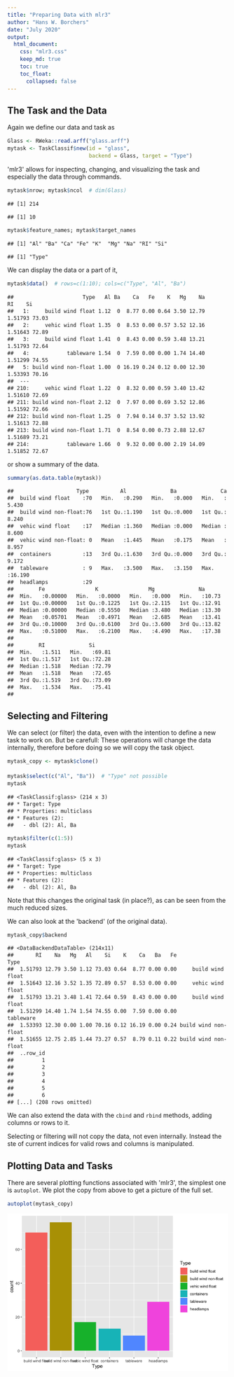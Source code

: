 ```yaml
---
title: "Preparing Data with mlr3"
author: "Hans W. Borchers"
date: "July 2020"
output:
  html_document:
    css: "mlr3.css"
    keep_md: true
    toc: true
    toc_float:
      collapsed: false
---
```







## The Task and the Data

Again we define our data and task as 

```r
Glass <- RWeka::read.arff("glass.arff")
mytask <- TaskClassif$new(id = "glass",
                          backend = Glass, target = "Type")
```

'mlr3' allows for inspecting, changing, and visualizing the task and especially the data through commands.

```r
mytask$nrow; mytask$ncol  # dim(Glass)
```

```
## [1] 214
```

```
## [1] 10
```

```r
mytask$feature_names; mytask$target_names
```

```
## [1] "Al" "Ba" "Ca" "Fe" "K"  "Mg" "Na" "RI" "Si"
```

```
## [1] "Type"
```

We can display the data or a part of it,

```r
mytask$data()  # rows=c(1:10); cols=c("Type", "Al", "Ba")
```

```
##                      Type   Al Ba    Ca   Fe    K   Mg    Na      RI    Si
##   1:     build wind float 1.12  0  8.77 0.00 0.64 3.50 12.79 1.51793 73.03
##   2:     vehic wind float 1.35  0  8.53 0.00 0.57 3.52 12.16 1.51643 72.89
##   3:     build wind float 1.41  0  8.43 0.00 0.59 3.48 13.21 1.51793 72.64
##   4:            tableware 1.54  0  7.59 0.00 0.00 1.74 14.40 1.51299 74.55
##   5: build wind non-float 1.00  0 16.19 0.24 0.12 0.00 12.30 1.53393 70.16
##  ---                                                                      
## 210:     vehic wind float 1.22  0  8.32 0.00 0.59 3.40 13.42 1.51610 72.69
## 211: build wind non-float 2.12  0  7.97 0.00 0.69 3.52 12.86 1.51592 72.66
## 212: build wind non-float 1.25  0  7.94 0.14 0.37 3.52 13.92 1.51613 72.88
## 213: build wind non-float 1.71  0  8.54 0.00 0.73 2.88 12.67 1.51689 73.21
## 214:            tableware 1.66  0  9.32 0.00 0.00 2.19 14.09 1.51852 72.67
```

or show a summary of the data.

```r
summary(as.data.table(mytask))
```

```
##                    Type          Al              Ba              Ca        
##  build wind float    :70   Min.   :0.290   Min.   :0.000   Min.   : 5.430  
##  build wind non-float:76   1st Qu.:1.190   1st Qu.:0.000   1st Qu.: 8.240  
##  vehic wind float    :17   Median :1.360   Median :0.000   Median : 8.600  
##  vehic wind non-float: 0   Mean   :1.445   Mean   :0.175   Mean   : 8.957  
##  containers          :13   3rd Qu.:1.630   3rd Qu.:0.000   3rd Qu.: 9.172  
##  tableware           : 9   Max.   :3.500   Max.   :3.150   Max.   :16.190  
##  headlamps           :29                                                   
##        Fe                K                Mg              Na       
##  Min.   :0.00000   Min.   :0.0000   Min.   :0.000   Min.   :10.73  
##  1st Qu.:0.00000   1st Qu.:0.1225   1st Qu.:2.115   1st Qu.:12.91  
##  Median :0.00000   Median :0.5550   Median :3.480   Median :13.30  
##  Mean   :0.05701   Mean   :0.4971   Mean   :2.685   Mean   :13.41  
##  3rd Qu.:0.10000   3rd Qu.:0.6100   3rd Qu.:3.600   3rd Qu.:13.82  
##  Max.   :0.51000   Max.   :6.2100   Max.   :4.490   Max.   :17.38  
##                                                                    
##        RI              Si       
##  Min.   :1.511   Min.   :69.81  
##  1st Qu.:1.517   1st Qu.:72.28  
##  Median :1.518   Median :72.79  
##  Mean   :1.518   Mean   :72.65  
##  3rd Qu.:1.519   3rd Qu.:73.09  
##  Max.   :1.534   Max.   :75.41  
## 
```


## Selecting and Filtering

We can select (or filter) the data, even with the intention to define a new task to work on. But be carefull: These operations will change the data internally, therefore before doing so we will copy the task object.

```r
mytask_copy <- mytask$clone()

mytask$select(c("Al", "Ba"))  # "Type" not possible
mytask
```

```
## <TaskClassif:glass> (214 x 3)
## * Target: Type
## * Properties: multiclass
## * Features (2):
##   - dbl (2): Al, Ba
```

```r
mytask$filter(c(1:5))
mytask
```

```
## <TaskClassif:glass> (5 x 3)
## * Target: Type
## * Properties: multiclass
## * Features (2):
##   - dbl (2): Al, Ba
```

Note that this changes the original task (in place?), as can be seen from the much reduced sizes.

We can also look at the 'backend' (of the original data).

```r
mytask_copy$backend
```

```
## <DataBackendDataTable> (214x11)
##       RI    Na   Mg   Al    Si    K    Ca   Ba   Fe                 Type
##  1.51793 12.79 3.50 1.12 73.03 0.64  8.77 0.00 0.00     build wind float
##  1.51643 12.16 3.52 1.35 72.89 0.57  8.53 0.00 0.00     vehic wind float
##  1.51793 13.21 3.48 1.41 72.64 0.59  8.43 0.00 0.00     build wind float
##  1.51299 14.40 1.74 1.54 74.55 0.00  7.59 0.00 0.00            tableware
##  1.53393 12.30 0.00 1.00 70.16 0.12 16.19 0.00 0.24 build wind non-float
##  1.51655 12.75 2.85 1.44 73.27 0.57  8.79 0.11 0.22 build wind non-float
##  ..row_id
##         1
##         2
##         3
##         4
##         5
##         6
## [...] (208 rows omitted)
```

We can also extend the data with the `cbind` and `rbind` methods, adding columns or rows to it.

Selecting or filtering will not copy the data, not even internally. Instead the ste of current indices for valid rows and columns is manipulated.


## Plotting Data and Tasks

There are several plotting functions associated with 'mlr3', the simplest one is `autoplot`. We plot the copy from above to get a picture of the full set.

```r
autoplot(mytask_copy)
```

![](4_Preparing_files/figure-html/unnamed-chunk-8-1.png)<!-- -->

